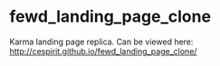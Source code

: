 fewd_landing_page_clone
=======================
Karma landing page replica. Can be viewed here: http://cespirit.github.io/fewd_landing_page_clone/
